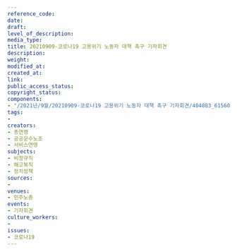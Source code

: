 ```yaml
---
reference_code: 
date: 
draft: 
level_of_description: 
media_type: 
title: 20210909-코로나19 고용위기 노동자 대책 촉구 기자회견
description: 
weight: 
modified_at: 
created_at: 
link: 
public_access_status: 
copyright_status: 
components:
- "/2021년/9월/20210909-코로나19 고용위기 노동자 대책 촉구 기자회견/404083_61560_3455.jpg"
tags:
- 
creators:
- 총연맹
- 공공운수노조
- 서비스연맹
subjects:
- 비정규직
- 해고복직
- 정치정책
sources:
- 
venues:
- 민주노총
events:
- 기자회견
culture_workers:
- 
issues:
- 코로나19
---
```

